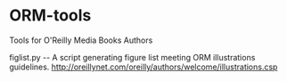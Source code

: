 ORM-tools
=========

Tools for O'Reilly Media Books Authors

figlist.py -- A script generating figure list meeting ORM illustrations guidelines.
  http://oreillynet.com/oreilly/authors/welcome/illustrations.csp
